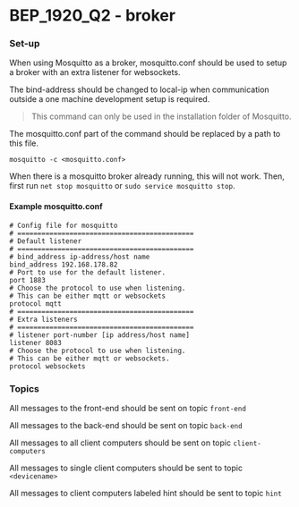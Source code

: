 # BEP_1920_Q2 - broker


### Set-up
When using Mosquitto as a broker, mosquitto.conf should be used to setup a broker with an extra listener for websockets.
 
The bind-address should be changed to local-ip when communication outside a one machine development setup is required. 

> This command can only be used in the installation folder of Mosquitto. 

The mosquitto.conf part of the command should be replaced by a path to this file.


```
mosquitto -c <mosquitto.conf>
```

When there is a mosquitto broker already running, this will not work. 
Then, first run `net stop mosquitto` or `sudo service mosquitto stop`.

#### Example mosquitto.conf

```
# Config file for mosquitto
# ============================================
# Default listener
# ============================================
# bind_address ip-address/host name
bind_address 192.168.178.82
# Port to use for the default listener.
port 1883
# Choose the protocol to use when listening.
# This can be either mqtt or websockets
protocol mqtt 
# ============================================
# Extra listeners
# ============================================
# listener port-number [ip address/host name]
listener 8083
# Choose the protocol to use when listening.
# This can be either mqtt or websockets.
protocol websockets

```

### Topics

All messages to the front-end should be sent on topic `front-end`

All messages to the back-end should be sent on topic `back-end`

All messages to all client computers should be sent on topic `client-computers`

All messages to single client computers should be sent to topic `<devicename>`

All messages to client computers labeled hint should be sent to topic `hint` 


     
    